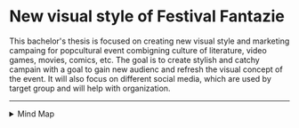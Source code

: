 # New visual style of Festival Fantazie

This bachelor's thesis is focused on creating new visual style and marketing campaing for popcultural event combigning culture of literature, video games, movies, comics, etc. The goal is to create stylish and catchy campain with a goal to gain new audienc and refresh the visual concept of the event. It will also focus on different social media, which are used by target group and will help with organization.

--------

<details>
  <summary>Mind Map</summary>
 
![Mind Map]
</details>
